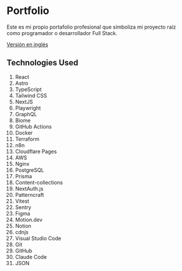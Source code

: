 # Portfolio

Este es mi propio portafolio profesional que simboliza mi proyecto raíz como programador o desarrollador Full Stack.

[Versión en inglés](README.md)

## Technologies Used

1. React
2. Astro
3. TypeScript
4. Tailwind CSS
5. NextJS
6. Playwright
7. GraphQL
8. Biome
9. GitHub Actions
10. Docker
11. Terraform
12. n8n
13. Cloudflare Pages
14. AWS
15. Nginx
16. PostgreSQL
17. Prisma
18. Content-collections
19. NextAuth.js
20. Patterncraft
21. Vitest
22. Sentry
23. Figma
24. Motion.dev
25. Notion
26. cdnjs
27. Visual Studio Code
28. Git
29. GitHub
30. Claude Code
31. JSON
